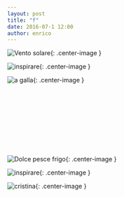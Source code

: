 ```yaml
---
layout: post
title: "f"
date: 2016-07-1 12:00
author: enrico
---
```


![Vento solare](http://www.isf.astro.su.se/gallery/images/2003/halpha_22Aug2003_AR.4996.MFBD_color.jpg){: .center-image }

![inspirare](http://img.aws.livestrongcdn.com/ls-article-image-640/cme/photography.prod.demandstudios.com/a3b4e4d4-9dae-404a-9f32-1c74c32293fe.jpg){: .center-image }

![a galla](http://www.stockvault.net/blog/wp-content/uploads/2013/04/floating-14.jpg){: .center-image }

<br><br><br><br><br><br><br><br>

![Dolce pesce frigo](http://i.dailymail.co.uk/i/pix/2014/11/23/00DAB34D00000578-2846668-image-36_1416785294671.jpg){: .center-image }

![inspirare](http://img.aws.livestrongcdn.com/ls-article-image-640/cme/photography.prod.demandstudios.com/a3b4e4d4-9dae-404a-9f32-1c74c32293fe.jpg){: .center-image }

![cristina](http://www.cafeweb.it/wp-content/uploads/2015/06/cristina-plevani-si-sfoga.jpg){: .center-image }

